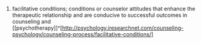 1. facilitative conditions; conditions or counselor attitudes that enhance the therapeutic relationship and are conducive to successful outcomes in counseling and [[psychotherapy]]^[http://psychology.iresearchnet.com/counseling-psychology/counseling-process/facilitative-conditions/]